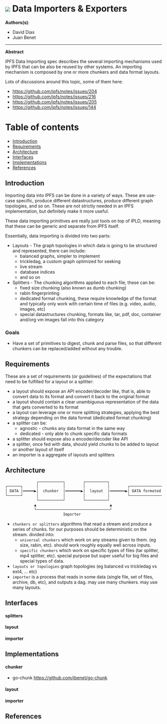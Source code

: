 # ![](https://img.shields.io/badge/status-wip-orange.svg?style=flat-square) Data Importers & Exporters

**Authors(s)**:
- David Dias
- Juan Benet

* * *

**Abstract**

IPFS Data Importing spec describes the several importing mechanisms used by IPFS that can be also be reused by other systems. An importing mechanism is composed by one or more chunkers and data format layouts.

Lots of discussions around this topic, some of them here:

- https://github.com/ipfs/notes/issues/204
- https://github.com/ipfs/notes/issues/216
- https://github.com/ipfs/notes/issues/205
- https://github.com/ipfs/notes/issues/144

# Table of contents

- [Introduction]()
- [Requirements]()
- [Architecture]()
- [Interfaces]()
- [Implementations]()
- [References]()

## Introduction

Importing data into IPFS can be done in a variety of ways. These are use-case specific, produce different datastructures, produce different graph topologies, and so on. These are not strictly needed in an IPFS implementation, but definitely make it more useful.

These data importing primitives are really just tools on top of IPLD, meaning that these can be generic and separate from IPFS itself.

Essentially, data importing is divided into two parts:

- Layouts - The graph topologies in which data is going to be structured and represented, there can include:
  - balanced graphs, simpler to implement
  - trickledag, a custom graph optimized for seeking
  - live stream
  - database indices
  - and so on
- Splitters - The chunking algorithms applied to each file, these can be:
  - fixed size chunking (also known as dumb chunking)
  - rabin fingerprinting
  - dedicated format chunking, these require knowledge of the format and typically only work with certain time of files (e.g. video, audio, images, etc)
  - special datastructures chunking, formats like, tar, pdf, doc, container and/org vm images fall into this category

### Goals

- Have a set of primitives to digest, chunk and parse files, so that different chunkers can be replaced/added without any trouble.

## Requirements

These are a set of requirements (or guidelines) of the expectations that need to be fulfilled for a layout or a splitter:

- a layout should expose an API encoder/decoder like, that is, able to convert data to its format and convert it back to the original format
- a layout should contain a clear unambiguous representation of the data that gets converted to its format
- a layout can leverage one or more splitting strategies, applying the best strategy depending on the data format (dedicated format chunking)
- a splitter can be:
  - agnostic - chunks any data format in the same way
  - dedicated - only able to chunk specific data formats
- a splitter should expose also a encoder/decoder like API
- a splitter, once fed with data, should yield chunks to be added to layout or another layout of itself
- an importer is a aggregate of layouts and splitters

## Architecture

```bash
              ┌───────────┐        ┌──────────┐
┌──────┐      │           │        │          │        ┌───────────────┐
│ DATA │━━━━━▶│  chunker  │━━━━━━━▶│  layout  │━━━━━━━▶│ DATA formated │
└──────┘      │           │        │          │        └───────────────┘
              └───────────┘        └──────────┘
             ▲                                 ▲
             └─────────────────────────────────┘
                          Importer
```

- `chunkers or splitters` algorithms that read a stream and produce a series of chunks. for our purposes should be deterministic on the stream. divided into:
  - `universal chunkers` which work on any streams given to them. (eg size, rabin, etc). should work roughly equally well across inputs.
  - `specific chunkers` which work on specific types of files (tar splitter, mp4 splitter, etc). special purpose but super useful for big files and special types of data.
- `layouts or topologies` graph topologies (eg balanced vs trickledag vs ext4, ... etc)
- `importer` is a process that reads in some data (single file, set of files, archive, db, etc), and outputs a dag. may use many chunkers. may use many layouts.

## Interfaces

#### splitters

#### layout

#### importer

## Implementations

#### chunker

- go-chunk https://github.com/jbenet/go-chunk

#### layout

#### importer

## References
